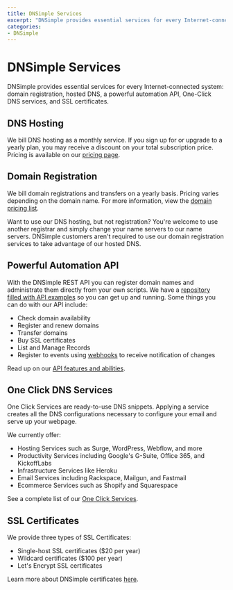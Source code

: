 ```yaml
---
title: DNSimple Services
excerpt: "DNSimple provides essential services for every Internet-connected system: hosted DNS, domain registration, a powerful automation API, One Click DNS Services, and SSL certificates."
categories:
- DNSimple
---
```


# DNSimple Services

DNSimple provides essential services for every Internet-connected system: domain registration, hosted DNS, a powerful automation API, One-Click DNS services, and SSL certificates.

## DNS Hosting

We bill DNS hosting as a monthly service. If you sign up for or upgrade to a yearly plan, you may receive a discount on your total subscription price. Pricing is available on our [pricing page](https://dnsimple.com/pricing).

## Domain Registration

We bill domain registrations and transfers on a yearly basis. Pricing varies depending on the domain name. For more information, view the [domain pricing list](https://dnsimple.com/tlds).

Want to use our DNS hosting, but not registration? You're welcome to use another registrar and simply change your name servers to our name servers. DNSimple customers aren't required to use our domain registration services to take advantage of our hosted DNS.

## Powerful Automation API

With the DNSimple REST API you can register domain names and administrate them directly from your own scripts. We have a [repository filled with API examples](https://github.com/dnsimple/dnsimple-api-examples) so you can get up and running. Some things you can do with our API include:

- Check domain availability
- Register and renew domains
- Transfer domains
- Buy SSL certificates
- List and Manage Records
- Register to events using [webhooks](https://dnsimple.com/webhooks) to receive notification of changes

Read up on our [API features and abilities](https://dnsimple.com/api).

## One Click DNS Services

One Click Services are ready-to-use DNS snippets. Applying a service creates all the DNS configurations necessary to configure your email and serve up your webpage.

We currently offer: 

- Hosting Services such as Surge, WordPress, Webflow, and more
- Productivity Services including Google's G-Suite, Office 365, and KickoffLabs
- Infrastructure Services like Heroku
- Email Services including Rackspace, Mailgun, and Fastmail
- Ecommerce Services such as Shopify and Squarespace

See a complete list of our [One Click Services](https://dnsimple.com/services).

## SSL Certificates

We provide three types of SSL Certificates:

- Single-host SSL certificates ($20 per year)
- Wildcard certificates ($100 per year)
- Let's Encrypt SSL certificates 

Learn more about DNSimple certificates [here](/articles/ssl-certificates).
